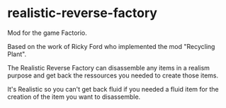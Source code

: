 # realistic-reverse-factory
Mod for the game Factorio.  
  
Based on the work of Ricky Ford who implemented the mod "Recycling Plant".  
  
The Realistic Reverse Factory can disassemble any items in a realism purpose and get back the ressources you needed to create those items.  
  
It's Realistic so you can't get back fluid if you needed a fluid item for the creation of the item you want to disassemble.